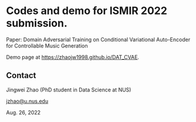 # Codes and demo for ISMIR 2022 submission. 
Paper: Domain Adversarial Training on Conditional Variational Auto-Encoder for Controllable Music Generation

Demo page at https://zhaojw1998.github.io/DAT_CVAE.

## Contact
Jingwei Zhao (PhD student in Data Science at NUS)

jzhao@u.nus.edu

Aug. 26, 2022
